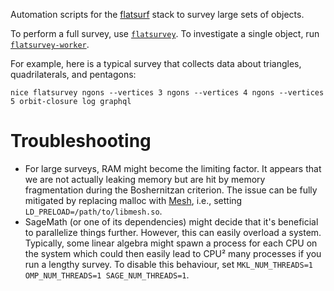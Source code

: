 Automation scripts for the [flatsurf](https://github.com/flatsurf) stack to survey large sets of objects.

To perform a full survey, use [`flatsurvey`](./flatsurvey/__main__.py). To investigate a single object, run [`flatsurvey-worker`](./flatsurvey/worker/__main__.py).

For example, here is a typical survey that collects data about triangles, quadrilaterals, and pentagons:

```
nice flatsurvey ngons --vertices 3 ngons --vertices 4 ngons --vertices 5 orbit-closure log graphql
```

# Troubleshooting

* For large surveys, RAM might become the limiting factor. It appears that we are not actually leaking memory but are hit by memory fragmentation during the Boshernitzan criterion. The issue can be fully mitigated by replacing malloc with [Mesh](https://github.com/plasma-umass/Mesh), i.e., setting `LD_PRELOAD=/path/to/libmesh.so`.
* SageMath (or one of its dependencies) might decide that it's beneficial to parallelize things further. However, this can easily overload a system. Typically, some linear algebra might spawn a process for each CPU on the system which could then easily lead to CPU² many processes if you run a lengthy survey. To disable this behaviour, set `MKL_NUM_THREADS=1 OMP_NUM_THREADS=1 SAGE_NUM_THREADS=1`.
